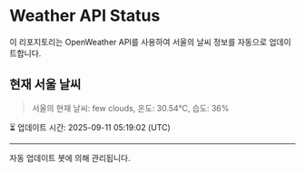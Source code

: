
# Weather API Status

이 리포지토리는 OpenWeather API를 사용하여 서울의 날씨 정보를 자동으로 업데이트합니다.

## 현재 서울 날씨
> 서울의 현재 날씨: few clouds, 온도: 30.54°C, 습도: 36%

⏳ 업데이트 시간: 2025-09-11 05:19:02 (UTC)

---
자동 업데이트 봇에 의해 관리됩니다.
